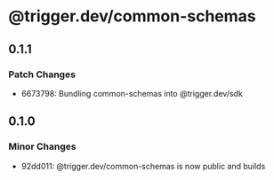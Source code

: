 # @trigger.dev/common-schemas

## 0.1.1

### Patch Changes

- 6673798: Bundling common-schemas into @trigger.dev/sdk

## 0.1.0

### Minor Changes

- 92dd011: @trigger.dev/common-schemas is now public and builds
